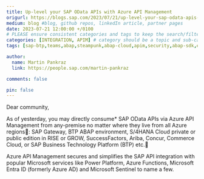 ```yaml
---
title: Up-level your SAP OData APIs with Azure API Management
origurl: https://blogs.sap.com/2023/07/21/up-level-your-sap-odata-apis-with-azure-api-management/
medium: blog #blog, github repos, linkedIn article, partner pages
date: 2023-07-21 12:00:00 +/0100
# PLEASE ensure consistent categories and tags to keep the search/filtering meaningful!
categories: [INTEGRATION, APIM] # category should be a topic and sub-category primary product
tags: [sap-btp,teams,abap,steampunk,abap-cloud,apim,security,abap-sdk,embedded-steampunk,odata,graphql]     # TAG names should always be lowercase

author:
  name: Martin Pankraz
  link: https://people.sap.com/martin-pankraz

comments: false

pin: false
---
```

Dear community,

As of yesterday, you may directly consume* SAP OData APIs via Azure API Management from any-premise no matter where they live from all Azure regions🎉: SAP Gateway, BTP ABAP environment, S/4HANA Cloud private or public edition in RISE or GROW, SuccessFactors, Ariba, Concur, Commerce Cloud, or SAP Business Technology Platform (BTP) etc.🤩

Azure API Management secures and simplifies the SAP API integration with popular Microsoft services like Power Platform, Azure Functions, Microsoft Entra ID (formerly Azure AD) and Microsoft Sentinel to name a few.
